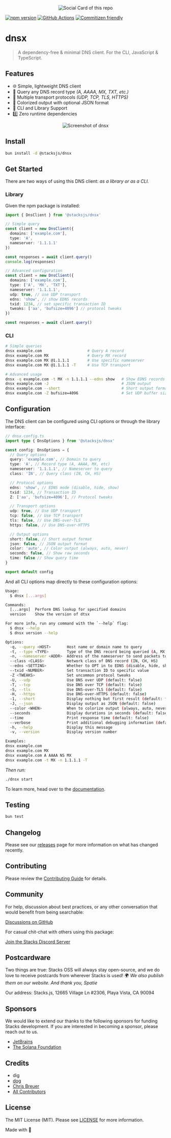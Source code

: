 <p align="center"><img src="https://github.com/stacksjs/dnsx/blob/main/.github/art/cover.jpg?raw=true" alt="Social Card of this repo"></p>

[![npm version][npm-version-src]][npm-version-href]
[![GitHub Actions][github-actions-src]][github-actions-href]
[![Commitizen friendly](https://img.shields.io/badge/commitizen-friendly-brightgreen.svg)](http://commitizen.github.io/cz-cli/)
<!-- [![npm downloads][npm-downloads-src]][npm-downloads-href] -->
<!-- [![Codecov][codecov-src]][codecov-href] -->

# dnsx

> A dependency-free & minimal DNS client. For the CLI, JavaScript & TypeScript.

## Features

- 🌐 Simple, lightweight DNS client
- 🔎 Query any DNS record type _(A, AAAA, MX, TXT, etc.)_
- 🔀 Multiple transport protocols _(UDP, TCP, TLS, HTTPS)_
- 🎨 Colorized output with optional JSON format
- 🤖 CLI and Library Support
- 0️⃣ Zero runtime dependencies

<p align="center"><img src="https://github.com/stacksjs/dnsx/blob/main/.github/art/screenshot.png?raw=true" alt="Screenshot of dnsx"></p>

## Install

```bash
bun install -d @stacksjs/dnsx
```

## Get Started

There are two ways of using this DNS client: _as a library or as a CLI._

### Library

Given the npm package is installed:

```ts
import { DnsClient } from '@stacksjs/dnsx'

// Simple query
const client = new DnsClient({
  domains: ['example.com'],
  type: 'A',
  nameserver: '1.1.1.1'
})

const responses = await client.query()
console.log(responses)

// Advanced configuration
const client = new DnsClient({
  domains: ['example.com'],
  type: ['A', 'MX', 'TXT'],
  nameserver: '1.1.1.1',
  udp: true, // use UDP transport
  edns: 'show', // show EDNS records
  txid: 1234, // set specific transaction ID
  tweaks: ['aa', 'bufsize=4096'] // protocol tweaks
})

const responses = await client.query()
```

### CLI

```bash
# Simple queries
dnsx example.com                    # Query A record
dnsx example.com MX                 # Query MX record
dnsx example.com MX @1.1.1.1        # Use specific nameserver
dnsx example.com MX @1.1.1.1 -T     # Use TCP transport

# Advanced usage
dnsx -q example.com -t MX -n 1.1.1.1 --edns show   # Show EDNS records
dnsx example.com -J                                # JSON output
dnsx example.com --short                           # Short output format
dnsx example.com -Z bufsize=4096                   # Set UDP buffer size
```

## Configuration

The DNS client can be configured using CLI options or through the library interface:

```ts
// dnsx.config.ts
import type { DnsOptions } from '@stacksjs/dnsx'

const config: DnsOptions = {
  // Query options
  query: 'example.com', // Domain to query
  type: 'A', // Record type (A, AAAA, MX, etc)
  nameserver: '1.1.1.1', // Nameserver to query
  class: 'IN', // Query class (IN, CH, HS)

  // Protocol options
  edns: 'show', // EDNS mode (disable, hide, show)
  txid: 1234, // Transaction ID
  Z: ['aa', 'bufsize=4096'], // Protocol tweaks

  // Transport options
  udp: true, // Use UDP transport
  tcp: false, // Use TCP transport
  tls: false, // Use DNS-over-TLS
  https: false, // Use DNS-over-HTTPS

  // Output options
  short: false, // Short output format
  json: false, // JSON output format
  color: 'auto', // Color output (always, auto, never)
  seconds: false, // Show raw seconds
  time: false // Show query time
}

export default config
```

And all CLI options map directly to these configuration options:

```bash
Usage:
  $ dnsx [...args]

Commands:
  [...args]  Perform DNS lookup for specified domains
  version    Show the version of dtsx

For more info, run any command with the `--help` flag:
  $ dnsx --help
  $ dnsx version --help

Options:
  -q, --query <HOST>       Host name or domain name to query
  -t, --type <TYPE>        Type of the DNS record being queried (A, MX, NS...)
  -n, --nameserver <ADDR>  Address of the nameserver to send packets to
  --class <CLASS>          Network class of DNS record (IN, CH, HS)
  --edns <SETTING>         Whether to OPT in to EDNS (disable, hide, show)
  --txid <NUMBER>          Set transaction ID to specific value
  -Z <TWEAKS>              Set uncommon protocol tweaks
  -U, --udp                Use DNS over UDP (default: false)
  -T, --tcp                Use DNS over TCP (default: false)
  -S, --tls                Use DNS-over-TLS (default: false)
  -H, --https              Use DNS-over-HTTPS (default: false)
  -1, --short              Display nothing but first result (default: false)
  -J, --json               Display output as JSON (default: false)
  --color <WHEN>           When to colorize output (always, auto, never)
  --seconds                Display durations in seconds (default: false)
  --time                   Print response time (default: false)
  --verbose                Print additional debugging information (default: false)
  -h, --help               Display this message
  -v, --version            Display version number

Examples:
dnsx example.com
dnsx example.com MX
dnsx example.com A AAAA NS MX
dnsx example.com -t MX -n 1.1.1.1 -T
```

_Then run:_

```bash
./dnsx start
```

To learn more, head over to the [documentation](https://reverse-proxy.sh/).

## Testing

```bash
bun test
```

## Changelog

Please see our [releases](https://github.com/stacksjs/stacks/releases) page for more information on what has changed recently.

## Contributing

Please review the [Contributing Guide](https://github.com/stacksjs/contributing) for details.

## Community

For help, discussion about best practices, or any other conversation that would benefit from being searchable:

[Discussions on GitHub](https://github.com/stacksjs/stacks/discussions)

For casual chit-chat with others using this package:

[Join the Stacks Discord Server](https://discord.gg/stacksjs)

## Postcardware

Two things are true: Stacks OSS will always stay open-source, and we do love to receive postcards from wherever Stacks is used! 🌍 _We also publish them on our website. And thank you, Spatie_

Our address: Stacks.js, 12665 Village Ln #2306, Playa Vista, CA 90094

## Sponsors

We would like to extend our thanks to the following sponsors for funding Stacks development. If you are interested in becoming a sponsor, please reach out to us.

- [JetBrains](https://www.jetbrains.com/)
- [The Solana Foundation](https://solana.com/)

## Credits

- dig
- [dog](https://github.com/ogham/dog)
- [Chris Breuer](https://github.com/chrisbbreuer)
- [All Contributors](../../contributors)

## License

The MIT License (MIT). Please see [LICENSE](https://github.com/stacksjs/stacks/tree/main/LICENSE.md) for more information.

Made with 💙

<!-- Badges -->
[npm-version-src]: https://img.shields.io/npm/v/@stacksjs/dnsx?style=flat-square
[npm-version-href]: https://npmjs.com/package/@stacksjs/dnsx
[github-actions-src]: https://img.shields.io/github/actions/workflow/status/stacksjs/dnsx/ci.yml?style=flat-square&branch=main
[github-actions-href]: https://github.com/stacksjs/dnsx/actions?query=workflow%3Aci

<!-- [codecov-src]: https://img.shields.io/codecov/c/gh/stacksjs/dnsx/main?style=flat-square
[codecov-href]: https://codecov.io/gh/stacksjs/dnsx -->
